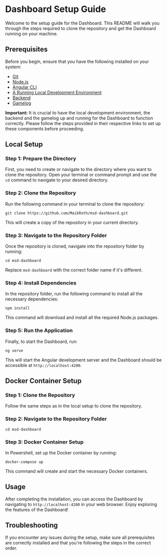 # Dashboard Setup Guide

Welcome to the setup guide for the Dashboard. This README will walk you through the steps required to clone the repository and get the Dashboard running on your machine.

## Prerequisites

Before you begin, ensure that you have the following installed on your system:
- [Git](https://git-scm.com/downloads)
- [Node.js](https://nodejs.org/en/download/)
- [Angular CLI](https://angular.io/cli)
- [A Running Local Development Environment](https://gitlab.com/the-microservice-dungeon/devops-team/local-dev-environment)
- [Backend](https://gitlab.com/debuas1999/rs-microservice-dungeon-map-api-backend)
- [Gamelog](https://gitlab.com/the-microservice-dungeon/core-services/gamelog)

**Important:** It is crucial to have the local development environment, the backend and the gamelog up and running for the Dashboard to function correctly. Please follow the steps provided in their respective links to set up these components before proceeding.

## Local Setup

### Step 1: Prepare the Directory
First, you need to create or navigate to the directory where you want to clone the repository. Open your terminal or command prompt and use the `cd` command to navigate to your desired directory.

### Step 2: Clone the Repository
Run the following command in your terminal to clone the repository:

```
git clone https://github.com/MaikRoth/msd-dashboard.git
```

This will create a copy of the repository in your current directory.

### Step 3: Navigate to the Repository Folder
Once the repository is cloned, navigate into the repository folder by running:

```
cd msd-dashboard
```

Replace `msd-dashboard` with the correct folder name if it's different.

### Step 4: Install Dependencies
In the repository folder, run the following command to install all the necessary dependencies:

```
npm install
```

This command will download and install all the required Node.js packages.

### Step 5: Run the Application
Finally, to start the Dashboard, run:

```
ng serve
```

This will start the Angular development server and the Dashboard should be accessible at `http://localhost:4200`.

## Docker Container Setup

### Step 1: Clone the Repository
Follow the same steps as in the local setup to clone the repository.

### Step 2: Navigate to the Repository Folder

```
cd msd-dashboard
```

### Step 3: Docker Container Setup
In Powershell, set up the Docker container by running:

```
docker-compose up
```

This command will create and start the necessary Docker containers.

## Usage

After completing the installation, you can access the Dashboard by navigating to `http://localhost:4200` in your web browser. Enjoy exploring the features of the Dashboard!

## Troubleshooting

If you encounter any issues during the setup, make sure all prerequisites are correctly installed and that you're following the steps in the correct order.
